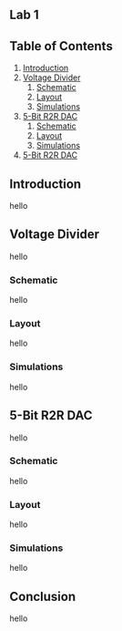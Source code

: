 ## Lab 1

## Table of Contents
1. [Introduction](#introduction)
2. [Voltage Divider](#vdiv)
    1. [Schematic](#vdivSchem)
    2. [Layout](#vdivLay)
    3. [Simulations](#vdivSim)
3. [5-Bit R2R DAC](#dac)
    1. [Schematic](#dacSchem)
    2. [Layout](#dacLay)
    3. [Simulations](#dacSim)
4. [5-Bit R2R DAC](#conclusion)
  

## Introduction <a name="introduction"></a>
hello
## Voltage Divider <a name="vdiv"></a>
hello
### Schematic <a name="vdivSchem"></a>
hello
### Layout <a name="vdivLay"></a>
hello
### Simulations <a name="vdivSim"></a>
hello
## 5-Bit R2R DAC <a name="dac"></a>
hello
### Schematic <a name="dacSchem"></a>
hello
### Layout <a name="dacLay"></a>
hello
### Simulations <a name="dacSim"></a>
hello
## Conclusion <a name="conclusion"></a>
hello
